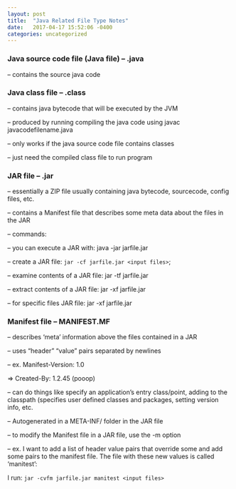 ```yaml
---
layout: post
title:  "Java Related File Type Notes"
date:   2017-04-17 15:52:06 -0400
categories: uncategorized
---
```


<h3>Java source code file (Java file) – .java</h3>

– contains the source java code

 

<h3>Java class file – .class</h3>

– contains java bytecode that will be executed by the JVM

– produced by running compiling the java code using javac javacodefilename.java

– only works if the java source code file contains classes

– just need the compiled class file to run program


<h3>JAR file – .jar</h3>

– essentially a ZIP file usually containing java bytecode, sourcecode, config files, etc.

– contains a Manifest file that describes some meta data about the files in the JAR

– commands:

– you can execute a JAR with: java -jar jarfile.jar

– create a JAR file: `jar -cf jarfile.jar <input files>`;

– examine contents of a JAR file: jar -tf jarfile.jar

– extract contents of a JAR file: jar -xf jarfile.jar

– for specific files JAR file: jar -xf jarfile.jar

 

<h3>Manifest file – MANIFEST.MF</h3>

– describes ‘meta’ information above the files contained in a JAR

– uses “header” “value” pairs separated by newlines

– ex. Manifest-Version: 1.0

=> Created-By: 1.2.45 (pooop)

– can do things like specify an application’s entry class/point, adding to the classpath (specifies user defined classes and packages, setting version info, etc.

– Autogenerated in a META-INF/ folder in the JAR file

– to modify the Manifest file in a JAR file, use the -m option

– ex. I want to add a list of header value pairs that override some and add some pairs to the manifest file. The file with these new values is called ‘manitest’:

I run: `jar -cvfm jarfile.jar manitest <input files>`
